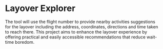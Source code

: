 # Layover Explorer

The tool will use the flight number to provide nearby activities suggestions for the layover including the address, coordinates, directions and time taken to reach there. This project aims to enhance the layover experience by offering practical and easily accessible recommendations that reduce wait-time boredom.
